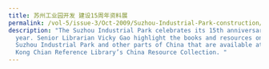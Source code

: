 ```yaml
---
title: 苏州工业园开发 建设15周年资料展
permalink: /vol-5/issue-3/Oct-2009/Suzhou-Industrial-Park-construction/
description: "The Suzhou Industrial Park celebrates its 15th anniversary this
  year. Senior Librarian Vicky Gao highlight the books and resources on the
  Suzhou Industrial Park and other parts of China that are available at the Lee
  Kong Chian Reference Library’s China Resource Collection. "
---
```

